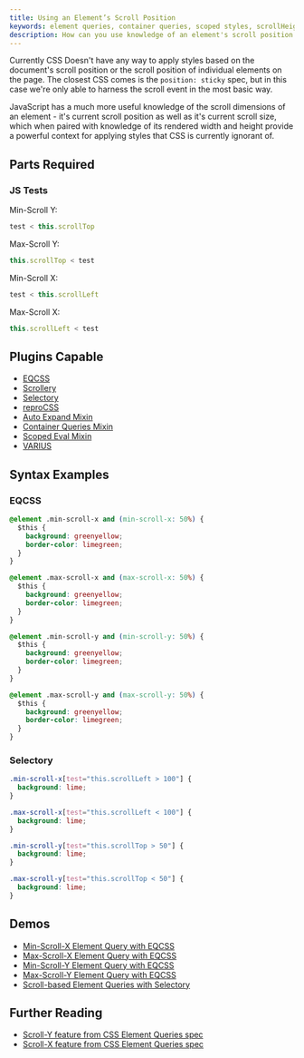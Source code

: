 ```yaml
---
title: Using an Element’s Scroll Position
keywords: element queries, container queries, scoped styles, scrollHeight, offsetHeight, variables, reactive
description: How can you use knowledge of an element's scroll position for styling? JavaScript is aware of the scroll position and dimensions of every element, learn how to use JavaScript and CSS together to style elements based on their own scroll position.
---
```


Currently CSS Doesn't have any way to apply styles based on the document's scroll position or the scroll position of individual elements on the page. The closest CSS comes is the `position: sticky` spec, but in this case we're only able to harness the scroll event in the most basic way.

JavaScript has a much more useful knowledge of the scroll dimensions of an element - it's current scroll position as well as it's current scroll size, which when paired with knowledge of its rendered width and height provide a powerful context for applying styles that CSS is currently ignorant of.

## Parts Required

### JS Tests

Min-Scroll Y:

```javascript
test < this.scrollTop
```

Max-Scroll Y:

```javascript
this.scrollTop < test
```

Min-Scroll X:

```javascript
test < this.scrollLeft
```

Max-Scroll X:

```javascript
this.scrollLeft < test
```

## Plugins Capable

- [EQCSS](../plugins/eqcss.html)
- [Scrollery](../plugins/scrollery.html)
- [Selectory](../plugins/selectory.html)
- [reproCSS](../plugins/reprocss.html)
- [Auto Expand Mixin](../plugins/auto-expand-mixin.html)
- [Container Queries Mixin](../plugins/container-queries-mixin.html)
- [Scoped Eval Mixin](../plugins/scoped-eval-mixin.html)
- [VARIUS](../plugins/varius.html)

## Syntax Examples

### EQCSS

```css
@element .min-scroll-x and (min-scroll-x: 50%) {
  $this {
    background: greenyellow;
    border-color: limegreen;
  }
}

@element .max-scroll-x and (max-scroll-x: 50%) {
  $this {
    background: greenyellow;
    border-color: limegreen;
  }
}

@element .min-scroll-y and (min-scroll-y: 50%) {
  $this {
    background: greenyellow;
    border-color: limegreen;
  }
}

@element .max-scroll-y and (max-scroll-y: 50%) {
  $this {
    background: greenyellow;
    border-color: limegreen;
  }
}
```

### Selectory

```css
.min-scroll-x[test="this.scrollLeft > 100"] {
  background: lime;
}

.max-scroll-x[test="this.scrollLeft < 100"] {
  background: lime;
}

.min-scroll-y[test="this.scrollTop > 50"] {
  background: lime;
}

.max-scroll-y[test="this.scrollTop < 50"] {
  background: lime;
}
```

## Demos

- [Min-Scroll-X Element Query with EQCSS](https://codepen.io/tomhodgins/pen/ZOQGOb)
- [Max-Scroll-X Element Query with EQCSS](https://codepen.io/tomhodgins/pen/ezJNzJ)
- [Min-Scroll-Y Element Query with EQCSS](https://codepen.io/tomhodgins/pen/OXMVNa)
- [Max-Scroll-Y Element Query with EQCSS](https://codepen.io/tomhodgins/pen/beEdpZ)
- [Scroll-based Element Queries with Selectory](https://codepen.io/tomhodgins/pen/ZKmXXw)

## Further Reading

- [Scroll-Y feature from CSS Element Queries spec](https://tomhodgins.github.io/element-queries-spec/element-queries.html#scroll-y)
- [Scroll-X feature from CSS Element Queries spec](https://tomhodgins.github.io/element-queries-spec/element-queries.html#scroll-x)